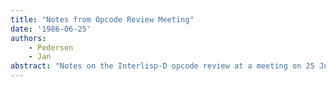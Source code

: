 ```yaml
---
title: "Notes from Opcode Review Meeting"
date: '1986-06-25'
authors: 
    - Pedersen
    - Jan
abstract: "Notes on the Interlisp-D opcode review at a meeting on 25 June 1986."
---
```


